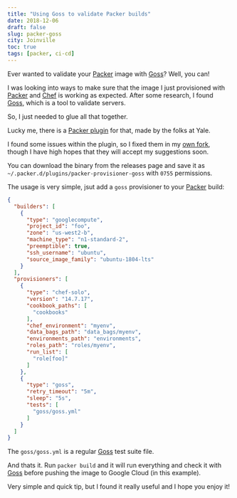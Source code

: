 ```yaml
---
title: "Using Goss to validate Packer builds"
date: 2018-12-06
draft: false
slug: packer-goss
city: Joinville
toc: true
tags: [packer, ci-cd]
---
```


Ever wanted to validate your [Packer](https://packer.io/) image with [Goss](http://goss.rocks/)? Well, you can!

<!--more-->

I was looking into ways to make sure that the image I just provisioned with
[Packer](https://packer.io/) and [Chef](https://www.chef.io/) is working as expected. After some research, I found
[Goss](http://goss.rocks/), which is a tool to validate servers.

So, I just needed to glue all that together.

Lucky me, there is a [Packer plugin](https://github.com/YaleUniversity/packer-provisioner-goss) for that, made by the folks
at Yale.

I found some issues within the plugin, so I fixed them in my [own fork](https://github.com/caarlos0/packer-provisioner-goss),
though I have high hopes that they will accept my suggestions soon.

You can download the binary from the releases page and save it as
`~/.packer.d/plugins/packer-provisioner-goss` with `0755` permissions.

The usage is very simple, jsut add a `goss` provisioner to your [Packer](https://packer.io/)
build:

```json
{
  "builders": [
    {
      "type": "googlecompute",
      "project_id": "foo",
      "zone": "us-west2-b",
      "machine_type": "n1-standard-2",
      "preemptible": true,
      "ssh_username": "ubuntu",
      "source_image_family": "ubuntu-1804-lts"
    }
  ],
  "provisioners": [
    {
      "type": "chef-solo",
      "version": "14.7.17",
      "cookbook_paths": [
        "cookbooks"
      ],
      "chef_environment": "myenv",
      "data_bags_path": "data_bags/myenv",
      "environments_path": "environments",
      "roles_path": "roles/myenv",
      "run_list": [
        "role[foo]"
      ]
    },
    {
      "type": "goss",
      "retry_timeout": "5m",
      "sleep": "5s",
      "tests": [
        "goss/goss.yml"
      ]
    }
  ]
}
```

The `goss/goss.yml` is a regular [Goss](http://goss.rocks/) test suite file.

And thats it. Run `packer build` and it will run everything and check it
with [Goss](http://goss.rocks/) before pushing the image to Google Cloud (in this example).

Very simple and quick tip, but I found it really useful and I hope you enjoy
it!
